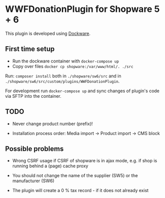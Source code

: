 # WWFDonationPlugin for Shopware 5 + 6

This plugin is developed using [Dockware](https://dockware.io/).

## First time setup

- Run the dockware container with `docker-compose up`
- Copy over files `docker cp shopware:/var/www/html/. ./src`

Run: `composer install` both in `./shopware/sw6/src` and in `./shopware/sw6/src/custom/plugins/WWFDonationPlugin`.

For development run `docker-compose up` and sync changes of plugin's code via SFTP into the container.

## TODO

- Never change product number (prefix)!


- Installation process order: Media import -> Product import -> CMS block

## Possible problems

- Wrong CSRF usage if CSRF of shopware is in ajax mode, e.g. if shop is running behind a (page) cache proxy

- You should not change the name of the supplier (SW5) or the manufacturer (SW6)
- The plugin will create a 0 % tax record - if it does not already exist